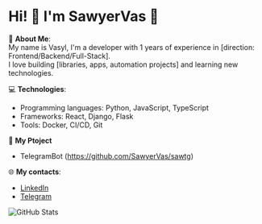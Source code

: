 # Hi! 👋 I'm SawyerVas 👋

🌟 **About Me**:  
My name is Vasyl, I'm a developer with 1 years of experience in [direction: Frontend/Backend/Full-Stack].  
I love building [libraries, apps, automation projects] and learning new technologies.  

💻 **Technologies**:  
- Programming languages: Python, JavaScript, TypeScript  
- Frameworks: React, Django, Flask  
- Tools: Docker, CI/CD, Git

🌟 **My Ptoject**
- TelegramBot (https://github.com/SawyerVas/sawtg)
 
🌐 **My contacts**:
- [LinkedIn](https://www.linkedin.com/in/vasyl-yukhymuk-194046173/)
- [Telegram](https://t.me/sh1zzy1)

![GitHub Stats](https://github-readme-stats.vercel.app/api?username=SawyerVas&show_icons=true&theme=radical)  

